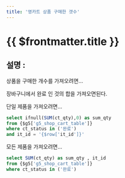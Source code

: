 ```yaml
---
title: '영카트 상품 구매한 갯수'
---
```


# {{ $frontmatter.title }}


## 설명 :

상품을 구매한 개수를 가져오려면...

장바구니에서 완료 인 것의 합을 가져오면된다.

단일 제품을 가져오려면...

```sql
select ifnull(SUM(ct_qty),0) as sum_qty
from {$g5['g5_shop_cart_table']}
where ct_status in ('완료')
and it_id = '{$row['it_id']}'
``` 

 

모든 제품을 가져오려면...

```sql
select SUM(ct_qty) as sum_qty , it_id
from {$g5['g5_shop_cart_table']}
where ct_status in ('완료')
``` 